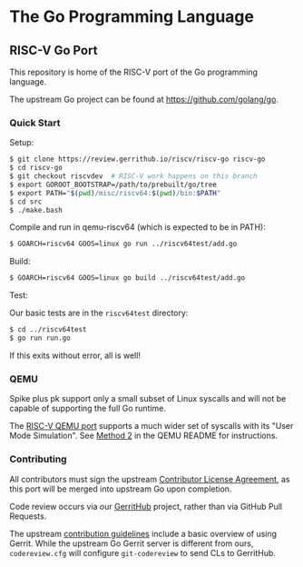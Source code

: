 # The Go Programming Language

## RISC-V Go Port

This repository is home of the RISC-V port of the Go programming language.

The upstream Go project can be found at https://github.com/golang/go.

### Quick Start

Setup:

```sh
$ git clone https://review.gerrithub.io/riscv/riscv-go riscv-go
$ cd riscv-go
$ git checkout riscvdev  # RISC-V work happens on this branch
$ export GOROOT_BOOTSTRAP=/path/to/prebuilt/go/tree
$ export PATH="$(pwd)/misc/riscv64:$(pwd)/bin:$PATH"
$ cd src
$ ./make.bash
```

Compile and run in qemu-riscv64 (which is expected to be in PATH):

```sh
$ GOARCH=riscv64 GOOS=linux go run ../riscv64test/add.go
```

Build:

```sh
$ GOARCH=riscv64 GOOS=linux go build ../riscv64test/add.go
```

Test:

Our basic tests are in the `riscv64test` directory:

```sh
$ cd ../riscv64test
$ go run run.go
```

If this exits without error, all is well!

### QEMU

Spike plus pk support only a small subset of Linux syscalls and will not be
capable of supporting the full Go runtime.

The [RISC-V QEMU port](https://github.com/riscv/riscv-qemu) supports a much
wider set of syscalls with its "User Mode Simulation". See [Method
2](https://github.com/riscv/riscv-qemu#method-2a-fedora-24-userland-with-user-mode-simulation-recommended)
in the QEMU README for instructions.

### Contributing

All contributors must sign the upstream [Contributor License
Agreement](https://golang.org/doc/contribute.html#cla), as this port will be
merged into upstream Go upon completion.

Code review occurs via our
[GerritHub](https://review.gerrithub.io/#/admin/projects/riscv/riscv-go)
project, rather than via GitHub Pull Requests.

The upstream [contribution guidelines](https://golang.org/doc/contribute.html)
include a basic overview of using Gerrit. While the upstream Go Gerrit server
is different from ours, `codereview.cfg` will configure `git-codereview` to
send CLs to GerritHub.
